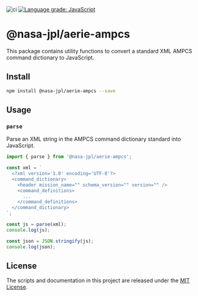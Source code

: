 ![ci](https://github.com/NASA-AMMOS/aerie-ampcs/actions/workflows/ci.yml/badge.svg)
[![Language grade: JavaScript](https://img.shields.io/lgtm/grade/javascript/g/NASA-AMMOS/aerie-ampcs.svg?logo=lgtm&logoWidth=18)](https://lgtm.com/projects/g/NASA-AMMOS/aerie-ampcs/context:javascript)

# @nasa-jpl/aerie-ampcs

This package contains utility functions to convert a standard XML AMPCS command dictionary to JavaScript.

## Install

```bash
npm install @nasa-jpl/aerie-ampcs --save
```

## Usage

### `parse`

Parse an XML string in the AMPCS command dictionary standard into JavaScript.

```ts
import { parse } from '@nasa-jpl/aerie-ampcs';

const xml = `
  <?xml version='1.0' encoding='UTF-8'?>
  <command_dictionary>
    <header mission_name="" schema_version="" version="" />
    <command_definitions>
      ...
    </command_definitions>
  </command_dictionary>
`;

const js = parse(xml);
console.log(js);

const json = JSON.stringify(js);
console.log(json);
```

## License

The scripts and documentation in this project are released under the [MIT License](LICENSE).

